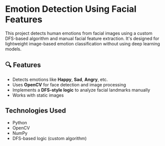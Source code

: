 #  Emotion Detection Using Facial Features

This project detects human emotions from facial images using a custom DFS-based algorithm and manual facial feature extraction. It's designed for lightweight image-based emotion classification without using deep learning models.

## 🔍 Features
- Detects emotions like **Happy**, **Sad**, **Angry**, etc.
- Uses **OpenCV** for face detection and image processing
- Implements a **DFS-style logic** to analyze facial landmarks manually
- Works with static images

##  Technologies Used
- Python
- OpenCV
- NumPy
- DFS-based logic (custom algorithm)


